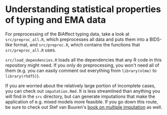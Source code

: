 # Understanding statistical properties of typing and EMA data

For preprocessing of the BiAffect typing data, take a look at `src/preproc_all.R`, which preprocesses all data and puts them into a BIDS-like format, and `src/preproc.R`, which contains the functions that `src/preproc_all.R` uses.

`src/load_dependencies.R` loads all the dependencies that any R code in this repository might need. If you only do preprocessing, you won't need all of them (e.g. you can easily comment out everything from `library(nlme)` to `library(rhdf5)`).

If you are worried about the relatively large portion of incomplete cases, you can check out `imputation.Rmd`. It is less streamlined than anything you will find in the `src` directory, but can generate imputations that make the application of e.g. mixed models more feasible. If you go down this route, be sure to check out Stef van Buuren's [book on multiple imputation](https://stefvanbuuren.name/fimd/) as well.
